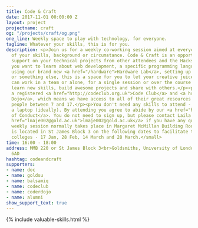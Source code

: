 ```yaml
---
title: Code & Craft
date: 2017-11-01 00:00:00 Z
layout: project
projectname: craft
og: "/projects/craft/og.png"
one_line: Weekly space to play with technology, for everyone.
tagline: Whatever your skills, this is for you.
description: <p>Join us for a weekly co-working session aimed at everyone - regardless
  of your skills, background or circumstance. Code & Craft is an opportunity to get
  support on your technical projects from other attendees and the Hacksmiths team.</p><p>Whether
  you want to learn about web development, a specific programming language, electronics
  using our brand new <a href="/hardware">Hardware Lab</a>, setting up an online business,
  or something else, this is a space for you to let your creative juices flow. You
  can work in a team or alone, for a single session or over the course of many, to
  learn new skills, build awesome projects and share with others.</p><p>We're also
  a registered <a href="http://codeclub.org.uk">Code Club</a> and <a href="http://coderdojo.com">Coder
  Dojo</a>, which means we have access to all of their great resources aimed at young
  people between 7 and 17.</p><p>You don't need any skills to attend - just bring
  a laptop (ideally). By attending you agree to abide by our <a href="https://github.com/hacksmiths/code-of-conduct">Code
  of Conduct</a>. You do not need to sign up, but please contact Laila Majeed at <a
  href="lmaje002@gold.ac.uk">lmaje002@gold.ac.uk</a> if you have any questions.</p><small>Our
  weekly session normally takes place in Margaret McMillan Building Room 220, but
  is located in St James Block 3 on the following dates to facilitate trips from local
  colleges - 17 Jan, 28 Feb, 14 March and 28 March.</small>
time: 16:00 - 18:00
address: MMB 220 or St James Block 3<br>Goldsmiths, University of London<br>London,<br>SE14
  6AD
hashtag: codeandcraft
supporters:
- name: doc
- name: goldsu
- name: balsamiq
- name: codeclub
- name: coderdojo
- name: alumni
show_support_text: true
---
```


{% include valuable-skills.html %}